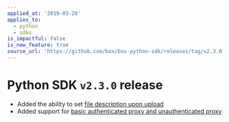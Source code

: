 ```yaml
---
applied_at: '2019-03-28'
applies_to:
  - python
  - sdks
is_impactful: false
is_new_feature: true
source_url: 'https://github.com/box/box-python-sdk/releases/tag/v2.3.0'
---
```

# Python SDK `v2.3.0` release

* Added the ability to set [file description upon upload](https://github.com/box/box-python-sdk/blob/master/docs/usage/files.md#upload-a-file)
* Added support for [basic authenticated proxy and unauthenticated proxy](https://github.com/box/box-python-sdk/blob/master/docs/usage/configuration.md#proxy)
